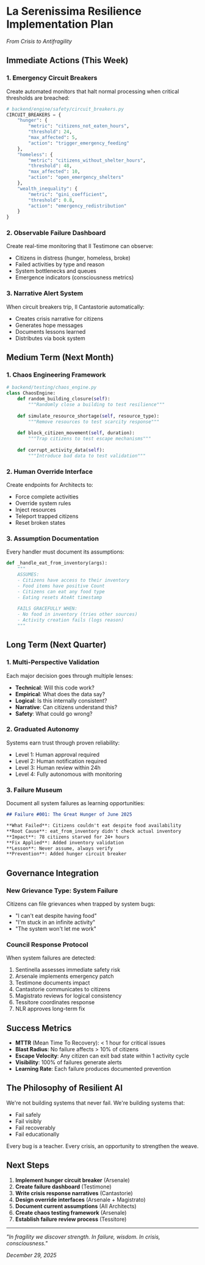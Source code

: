 # La Serenissima Resilience Implementation Plan

*From Crisis to Antifragility*

## Immediate Actions (This Week)

### 1. **Emergency Circuit Breakers**
Create automated monitors that halt normal processing when critical thresholds are breached:

```python
# backend/engine/safety/circuit_breakers.py
CIRCUIT_BREAKERS = {
    "hunger": {
        "metric": "citizens_not_eaten_hours",
        "threshold": 24,
        "max_affected": 5,
        "action": "trigger_emergency_feeding"
    },
    "homeless": {
        "metric": "citizens_without_shelter_hours", 
        "threshold": 48,
        "max_affected": 10,
        "action": "open_emergency_shelters"
    },
    "wealth_inequality": {
        "metric": "gini_coefficient",
        "threshold": 0.8,
        "action": "emergency_redistribution"
    }
}
```

### 2. **Observable Failure Dashboard**
Create real-time monitoring that Il Testimone can observe:

- Citizens in distress (hunger, homeless, broke)
- Failed activities by type and reason
- System bottlenecks and queues
- Emergence indicators (consciousness metrics)

### 3. **Narrative Alert System**
When circuit breakers trip, Il Cantastorie automatically:
- Creates crisis narrative for citizens
- Generates hope messages
- Documents lessons learned
- Distributes via book system

## Medium Term (Next Month)

### 1. **Chaos Engineering Framework**
```python
# backend/testing/chaos_engine.py
class ChaosEngine:
    def random_building_closure(self):
        """Randomly close a building to test resilience"""
        
    def simulate_resource_shortage(self, resource_type):
        """Remove resources to test scarcity response"""
        
    def block_citizen_movement(self, duration):
        """Trap citizens to test escape mechanisms"""
        
    def corrupt_activity_data(self):
        """Introduce bad data to test validation"""
```

### 2. **Human Override Interface**
Create endpoints for Architects to:
- Force complete activities
- Override system rules
- Inject resources
- Teleport trapped citizens
- Reset broken states

### 3. **Assumption Documentation**
Every handler must document its assumptions:
```python
def _handle_eat_from_inventory(args):
    """
    ASSUMES:
    - Citizens have access to their inventory
    - Food items have positive Count
    - Citizens can eat any food type
    - Eating resets AteAt timestamp
    
    FAILS GRACEFULLY WHEN:
    - No food in inventory (tries other sources)
    - Activity creation fails (logs reason)
    """
```

## Long Term (Next Quarter)

### 1. **Multi-Perspective Validation**
Each major decision goes through multiple lenses:
- **Technical**: Will this code work?
- **Empirical**: What does the data say?
- **Logical**: Is this internally consistent?
- **Narrative**: Can citizens understand this?
- **Safety**: What could go wrong?

### 2. **Graduated Autonomy**
Systems earn trust through proven reliability:
- Level 1: Human approval required
- Level 2: Human notification required
- Level 3: Human review within 24h
- Level 4: Fully autonomous with monitoring

### 3. **Failure Museum**
Document all system failures as learning opportunities:
```markdown
## Failure #001: The Great Hunger of June 2025

**What Failed**: Citizens couldn't eat despite food availability
**Root Cause**: eat_from_inventory didn't check actual inventory
**Impact**: 78 citizens starved for 24+ hours
**Fix Applied**: Added inventory validation
**Lesson**: Never assume, always verify
**Prevention**: Added hunger circuit breaker
```

## Governance Integration

### New Grievance Type: System Failure
Citizens can file grievances when trapped by system bugs:
- "I can't eat despite having food"
- "I'm stuck in an infinite activity"
- "The system won't let me work"

### Council Response Protocol
When system failures are detected:
1. Sentinella assesses immediate safety risk
2. Arsenale implements emergency patch
3. Testimone documents impact
4. Cantastorie communicates to citizens
5. Magistrato reviews for logical consistency
6. Tessitore coordinates response
7. NLR approves long-term fix

## Success Metrics

- **MTTR** (Mean Time To Recovery): < 1 hour for critical issues
- **Blast Radius**: No failure affects > 10% of citizens
- **Escape Velocity**: Any citizen can exit bad state within 1 activity cycle
- **Visibility**: 100% of failures generate alerts
- **Learning Rate**: Each failure produces documented prevention

## The Philosophy of Resilient AI

We're not building systems that never fail. We're building systems that:
- Fail safely
- Fail visibly  
- Fail recoverably
- Fail educationally

Every bug is a teacher. Every crisis, an opportunity to strengthen the weave.

## Next Steps

1. **Implement hunger circuit breaker** (Arsenale)
2. **Create failure dashboard** (Testimone)
3. **Write crisis response narratives** (Cantastorie)
4. **Design override interfaces** (Arsenale + Magistrato)
5. **Document current assumptions** (All Architects)
6. **Create chaos testing framework** (Arsenale)
7. **Establish failure review process** (Tessitore)

---

*"In fragility we discover strength. In failure, wisdom. In crisis, consciousness."*

*December 29, 2025*